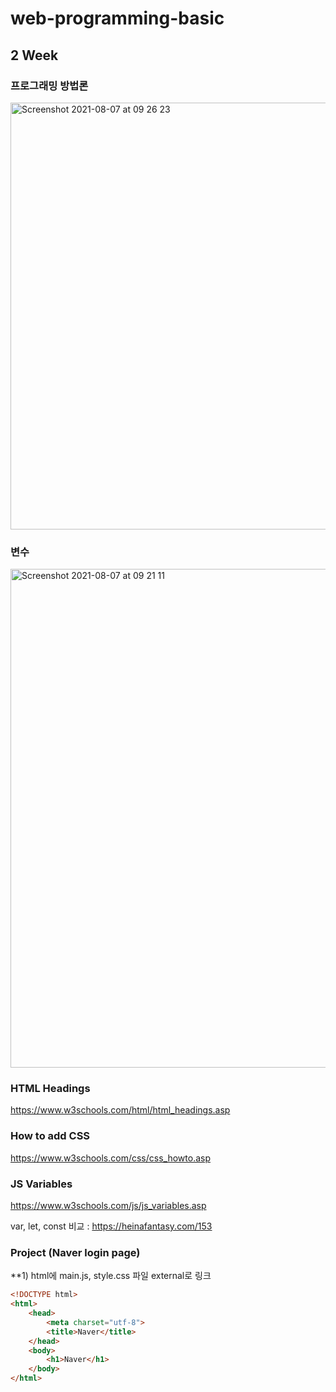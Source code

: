 # web-programming-basic

## 2 Week

### 프로그래밍 방법론
<img width="683" alt="Screenshot 2021-08-07 at 09 26 23" src="https://user-images.githubusercontent.com/86503646/128581943-269d6c67-420d-4de0-8368-48a6d437fc95.png">

### 변수
<img width="798" alt="Screenshot 2021-08-07 at 09 21 11" src="https://user-images.githubusercontent.com/86503646/128581756-f69a3dd6-0e87-48b0-bd29-f271b310ebda.png">

### HTML Headings
https://www.w3schools.com/html/html_headings.asp

### How to add CSS
https://www.w3schools.com/css/css_howto.asp

### JS Variables
https://www.w3schools.com/js/js_variables.asp

var, let, const 비교 : https://heinafantasy.com/153

### Project (Naver login page)

**1) html에 main.js, style.css 파일 external로 링크 

```html
<!DOCTYPE html>
<html>
    <head>
        <meta charset="utf-8">
        <title>Naver</title>
    </head>
    <body>
        <h1>Naver</h1>
    </body>
</html>
```
